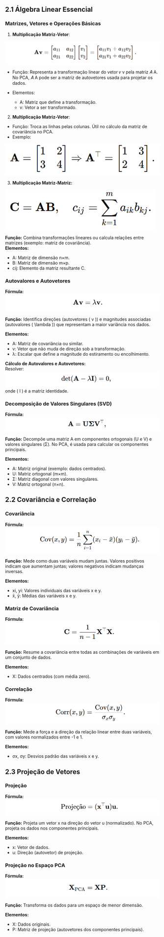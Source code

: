 ## **2.1 Álgebra Linear Essencial**

### **Matrizes, Vetores e Operações Básicas**

1. **Multiplicação Matriz-Vetor**:

![alt text](img/0.png)

- Função: Representa a transformação linear do vetor 𝑣 v pela matriz 𝐴 A. No PCA, 𝐴 A pode ser a matriz de autovetores usada para projetar os dados.

- Elementos:
    - A: Matriz que define a transformação.
    - v: Vetor a ser transformado.

2. **Multiplicação Matriz-Vetor**:

- Função: Troca as linhas pelas colunas. Útil no cálculo da matriz de covariância no PCA.
- Exemplo:

![alt text](img/1.png)

3. **Multiplicação Matriz-Matriz:**

![alt text](img/2.png)

**Função:** Combina transformações lineares ou calcula relações entre matrizes (exemplo: matriz de covariância).  
**Elementos:**  
- A: Matriz de dimensão n×m.  
- B: Matriz de dimensão m×p.  
- cij: Elemento da matriz resultante C.  

### **Autovalores e Autovetores**  

**Fórmula:**  
![alt text](img/3.png)

**Função:** Identifica direções (autovetores \( v \)) e magnitudes associadas (autovalores \( \lambda \)) que representam a maior variância nos dados.  

**Elementos:**  
- A: Matriz de covariância ou similar.  
- v: Vetor que não muda de direção sob a transformação.  
- λ: Escalar que define a magnitude do estiramento ou encolhimento.  

**Cálculo de Autovalores e Autovetores:**  
Resolver:  
![alt text](img/4.png)
onde \( I \) é a matriz identidade.  

### **Decomposição de Valores Singulares (SVD)**  

**Fórmula:**  
![alt text](img/5.png)

**Função:** Decompõe uma matriz A em componentes ortogonais (U e V) e valores singulares (Σ). No PCA, é usada para calcular os componentes principais.  

**Elementos:**  
- A: Matriz original (exemplo: dados centrados).  
- U: Matriz ortogonal (m×m).  
- Σ: Matriz diagonal com valores singulares.  
- V: Matriz ortogonal (n×n).  


## **2.2 Covariância e Correlação**  

### Covariância  
**Fórmula:**  
![alt text](img/6.png)

**Função:** Mede como duas variáveis mudam juntas. Valores positivos indicam que aumentam juntas; valores negativos indicam mudanças inversas.  

**Elementos:**  
- xi, yi: Valores individuais das variáveis x e y.  
- x̄, ȳ: Médias das variáveis x e y.  

### Matriz de Covariância  
**Fórmula:**  
![alt text](img/7.png)

**Função:** Resume a covariância entre todas as combinações de variáveis em um conjunto de dados.  

**Elementos:**  
- X: Dados centrados (com média zero).  

### **Correlação**  

**Fórmula:**  
![alt text](img/8.png)

**Função:** Mede a força e a direção da relação linear entre duas variáveis, com valores normalizados entre -1 e 1.  

**Elementos:**  
- σx, σy: Desvios padrão das variáveis x e y.  


## **2.3 Projeção de Vetores**  

### Projeção  
**Fórmula:**  
![alt text](img/9.png)

**Função:** Projeta um vetor x na direção do vetor u (normalizado). No PCA, projeta os dados nos componentes principais.  

**Elementos:**  
- x: Vetor de dados.  
- u: Direção (autovetor) de projeção.  

### Projeção no Espaço PCA  
**Fórmula:**  
![alt text](img/10.png)

**Função:** Transforma os dados para um espaço de menor dimensão.  

**Elementos:**  
- X: Dados originais.  
- P: Matriz de projeção (autovetores dos componentes principais).  















